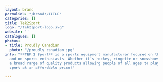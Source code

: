 ```yaml
---
layout: brand
permalink: "/brands/TITLE"
categories: []
title: Tek2Sport
logo: "/tek2sport-logo.svg"
website: ''
catalogues: []
photos:
- title: Proudly Canadian
  photo: "/proudly canadian.jpg"
info: "**TEK 2 Sport** is a sports equipment manufacturer focused on the future….
  and on sports enthusiasts. Whether it’s hockey, ringette or snowshoes, they offer
  a broad range of quality products allowing people of all ages to play their favourite
  sport at an affordable price!"

---
```

